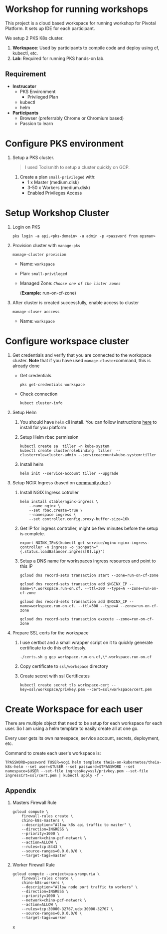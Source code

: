# Workshop for running workshops

This project is a cloud based workspace for running workshop for Pivotal Platform. It sets up IDE for each participant.

We setup 2 PKS K8s cluster.

1. **Workspace**: Used by participants to compile code and deploy using cf, kubectl, etc.
1. **Lab**: Required for running PKS hands-on lab.

## Requirement

- **Instrucator**
  - PKS Environment
    - Privileged Plan
  - kubectl
  - helm
- **Participants**
  - Browser (preferrably Chrome or Chromium based)
  - Passion to learn

# Configure PKS environment

1. Setup a PKS cluster.

   > I used Toolsmith to setup a cluster quickly on GCP.

   1. Create a plan `small-privileged` with:
      - 1 x Master (medium.disk)
      - 3-50 x Workers (medium.disk)
      - Enabled Privileges Access

# Setup Workshop Cluster

1. Login on PKS

   ```
   pks login -a api.<pks-domain> -u admin -p <password from opsman>
   ```

1. Provision cluster with `manage-pks`

   ```
   manage-cluster provision
   ```

   - Name: `workspace`
   - Plan: `small-privileged`
   - Managed Zone: _`Choose one of the lister zones`_

     (**Example:** run-on-cf-zone)

1. After cluster is created successfully, enable access to cluster

   ```
   manage-cluser acccess
   ```

   - Name: `workspace`

# Configure workspace cluster

1. Get credentials and verify that you are connected to the workspace cluster. **Note** that if you have used `manage-cluster`command, this is already done

   - Get credentials

     ```
     pks get-credentials workspace
     ```

   - Check connection

     ```
     kubect cluster-info
     ```

1. Setup Helm

   1. You should have `helm` cli install. You can follow instructions [here][helm-install] to install for you platform

   1. Setup Helm rbac permission

      ```
      kubectl create sa  tiller -n kube-system
      kubectl create clusterrolebinding  tiller  --clusterrole=cluster-admin --serviceaccount=kube-system:tiller
      ```

   1. Install helm

      ```
      helm init --service-account tiller --upgrade
      ```

1. Setup NGIX Ingress (based on [community doc](pks-nginx) )

   1. Install NGIX Ingress cotroller

      ```
      helm install stable/nginx-ingress \
          --name nginx \
          --set rbac.create=true \
          --namespace ingress \
          --set controller.config.proxy-buffer-size=16k

      ```

   1. Get IP for ingress controller, might be few minutes before the setup is complete.

      ```
      export NGINX_IP=$(kubectl get service/nginx-nginx-ingress-controller -n ingress -o jsonpath="{.status.loadBalancer.ingress[0].ip}")
      ```

   1. Setup a DNS name for workspaces ingress resources and point to this IP

      ```
      gcloud dns record-sets transaction start --zone=run-on-cf-zone

      gcloud dns record-sets transaction add $NGINX_IP --name=\*.workspace.run-on.cf. --ttl=300 --type=A --zone=run-on-cf-zone

      gcloud dns record-sets transaction add $NGINX_IP --name=workspace.run-on.cf. --ttl=300 --type=A --zone=run-on-cf-zone

      gcloud dns record-sets transaction execute --zone=run-on-cf-zone

      ```

1. Prepare SSL certs for the workspace

   1. I use certbot and a small wrapper script on it to quickly generate certificate to do this effortlessly.

      ```
      ./certs.sh g gcp workspace.run-on.cf,\*.workspace.run-on.cf
      ```

   1. Copy certificate to `ssl/workspace` directory

   1. Create secret with ssl Certificates

      ```
      kubectl create secret tls workspace-cert --key=ssl/workspace/privkey.pem --cert=ssl/workspace/cert.pem
      ```

# Create Workspace for each user

There are multiple object that need to be setup for each workspace for each user. So I am using a helm template to easily create all at one go.

Every user gets its own namespace, service account, secrets, deployment, etc.

Command to create each user's workspace is:

```
TPASSWORD=password TUSER=yogi helm template theia-on-kubernetes/theia-k8s-helm --set user=$TUSER --set password=$TPASSWORD --set namespace=$USER --set-file ingressKey=ssl/privkey.pem --set-file ingressCrt=ssl/cert.pem | kubectl apply -f -
```

## Appendix

1. Masters Firewall Rule

   ```
   gcloud compute \
       firewall-rules create \
       chino-k8s-masters \
       --description="Allow k8s api traffic to master" \
       --direction=INGRESS \
       --priority=1000 \
       --network=chino-pcf-network \
       --action=ALLOW \
       --rules=tcp:8443 \
       --source-ranges=0.0.0.0/0 \
       --target-tags=master
   ```

1. Worker Firewall Rule

   ```
   gcloud compute --project=pa-yrampuria \
       firewall-rules create \
       chino-k8s-workers \
       --description="Allow node port traffic to workers" \
       --direction=INGRESS \
       --priority=1000 \
       --network=chino-pcf-network \
       --action=ALLOW \
       --rules=tcp:30000-32767,udp:30000-32767 \
       --source-ranges=0.0.0.0/0 \
       --target-tags=worker
   ```

   x

[che-doc]: https://che.eclipse.org/eclipse-che-7-is-now-available-40ae07120b38
[pks-ingress]: https://community.pivotal.io/s/article/how-to-set-up-an-ingress-controller-for-a-pks-cluster
[helm-install]: https://helm.sh/docs/intro/
